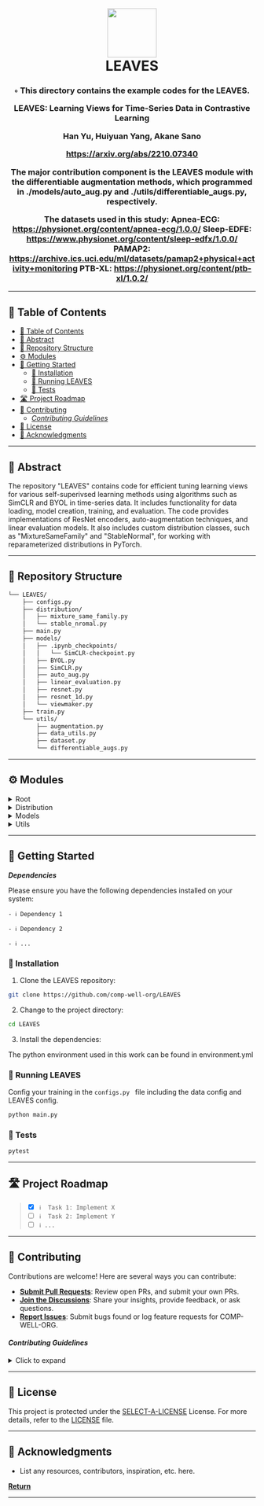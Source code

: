 
<div align="center">
<h1 align="center">
<img src="https://cdn-icons-png.flaticon.com/128/10172/10172835.png" width="100" />
<br>LEAVES</h1>
<h3>◦ This directory contains the example codes for the LEAVES.

LEAVES: Learning Views for Time-Series Data in Contrastive Learning

Han Yu, Huiyuan Yang, Akane Sano

https://arxiv.org/abs/2210.07340

The major contribution component is the LEAVES module with the differentiable augmentation methods, which programmed in ./models/auto_aug.py and ./utils/differentiable_augs.py, respectively.

The datasets used in this study:
Apnea-ECG: https://physionet.org/content/apnea-ecg/1.0.0/
Sleep-EDFE: https://www.physionet.org/content/sleep-edfx/1.0.0/
PAMAP2: https://archive.ics.uci.edu/ml/datasets/pamap2+physical+activity+monitoring
PTB-XL: https://physionet.org/content/ptb-xl/1.0.2/
</h3>

</div>

---

## 📖 Table of Contents
- [📖 Table of Contents](#-table-of-contents)
- [📍 Abstract](#-abstract)
- [📂 Repository Structure](#-repository-structure)
- [⚙️ Modules](#️-modules)
- [🚀 Getting Started](#-getting-started)
  - [🔧 Installation](#-installation)
  - [🤖 Running LEAVES](#-running-leaves)
  - [🧪 Tests](#-tests)
- [🛣 Project Roadmap](#-project-roadmap)
- [🤝 Contributing](#-contributing)
    - [*Contributing Guidelines*](#contributing-guidelines)
- [📄 License](#-license)
- [👏 Acknowledgments](#-acknowledgments)

---


## 📍 Abstract

The repository "LEAVES" contains code for efficient tuning learning views for various self-superivsed learning methods using algorithms such as SimCLR and BYOL in time-series data. It includes functionality for data loading, model creation, training, and evaluation. The code provides implementations of ResNet encoders, auto-augmentation techniques, and linear evaluation models. It also includes custom distribution classes, such as "MixtureSameFamily" and "StableNormal", for working with reparameterized distributions in PyTorch. 

---

## 📂 Repository Structure

```sh
└── LEAVES/
    ├── configs.py
    ├── distribution/
    │   ├── mixture_same_family.py
    │   └── stable_nromal.py
    ├── main.py
    ├── models/
    │   ├── .ipynb_checkpoints/
    │   │   └── SimCLR-checkpoint.py
    │   ├── BYOL.py
    │   ├── SimCLR.py
    │   ├── auto_aug.py
    │   ├── linear_evaluation.py
    │   ├── resnet.py
    │   ├── resnet_1d.py
    │   └── viewmaker.py
    ├── train.py
    └── utils/
        ├── augmentation.py
        ├── data_utils.py
        ├── dataset.py
        └── differentiable_augs.py

```

---


## ⚙️ Modules

<details closed><summary>Root</summary>

| File                                                                       | Summary                                                                                                                                                                                                                                                                                                                                                                                                                                                                                                                                                                                                                                                                                                                                                                                                                                                                                                                                           |
| ---                                                                        | ---                                                                                                                                                                                                                                                                                                                                                                                                                                                                                                                                                                                                                                                                                                                                                                                                                                                                                                                                               |
| [train.py](https://github.com/comp-well-org/LEAVES/blob/main/train.py)     | The code provided contains several functions for training various models. The `trainSimCLR` and `trainSimCLR_` functions train a model using the SimCLR algorithm, optimizing both the encoder and the view maker. It computes the encoder and view maker loss and updates the respective optimizer.The `trainBYOL` and `trainBYOL_` functions train a model using the BYOL algorithm. Similar to SimCLR, it optimizes both the encoder and the view maker. It computes the encoder and view maker loss and updates the respective optimizer.The `trainLinearEvalution` function trains a model using linear evaluation. It optimizes only the encoder and uses a BCEWithLogitsLoss criterion. It trains the model on the given training data, computes the loss, and updates the optimizer.All functions save the model periodically, log the loss values, and print evaluation metrics (such as accuracy and confusion matrix) during training. |
| [main.py](https://github.com/comp-well-org/LEAVES/blob/main/main.py)       | The code above is a script that performs training and evaluation on a deep learning model. It imports various modules and functions from different files within the directory tree. The main function creates data loaders, creates a model, and trains or evaluates the model based on the configuration settings. The script supports different frameworks like SimCLR and BYOL. The create_model function creates the model and initializes it with pre-trained weights if specified. Finally, the main function calls the appropriate training or evaluation function based on the configuration settings.                                                                                                                                                                                                                                                                                                                                    |
| [configs.py](https://github.com/comp-well-org/LEAVES/blob/main/configs.py) | The code is a configuration file that sets up various parameters for training a model using the BYOL (Bootstrap Your Own Latent) framework. It includes data configurations such as file paths and number of classes, augmentation configurations like noise and warp sigma, model configurations such as input channel size and projection size, and dual modal configurations. It also sets specific parameters for the "LEAVES" experiment, including the framework, use of leaves, number of channels, and view bounds.                                                                                                                                                                                                                                                                                                                                                                                                                       |

</details>

<details closed><summary>Distribution</summary>

| File                                                                                                            | Summary                                                                                                                                                                                                                                                                                                                                                                                                                                                                                                      |
| ---                                                                                                             | ---                                                                                                                                                                                                                                                                                                                                                                                                                                                                                                          |
| [mixture_same_family.py](https://github.com/comp-well-org/LEAVES/blob/main/distribution/mixture_same_family.py) | The code defines a custom distribution class called `MixtureSameFamily` that implements a mixture distribution where all components are from different parameterizations of the same distribution type. It takes in a `Categorical` distribution for selecting the components and a component distribution. The code also includes some utility functions and imports necessary libraries for working with distributions in PyTorch.                                                                         |
| [stable_nromal.py](https://github.com/comp-well-org/LEAVES/blob/main/distribution/stable_nromal.py)             | The code provides an implementation of the StableNormal distribution in PyTorch, which adds stable cumulative distribution functions (CDF) and log-CDF to the standard Normal distribution. It includes functions for ndtr (standard Gaussian CDF), log_ndtr (standard Gaussian log-CDF), and log_ndtr_series (asymptotic series expansion of the log of normal CDF). The code also includes some test code to compare the results with SciPy's ndtr implementation for both float32 and float64 data types. |

</details>

<details closed><summary>Models</summary>

| File                                                                                                  | Summary                                                                                                                                                                                                                                                                                                                                                                                                                                                                                                                                                                                                                                                                                                                                                                                                                                                                                                                                                                                                                                                                                                                                                                                                                                        |
| ---                                                                                                   | ---                                                                                                                                                                                                                                                                                                                                                                                                                                                                                                                                                                                                                                                                                                                                                                                                                                                                                                                                                                                                                                                                                                                                                                                                                                            |
| [viewmaker.py](https://github.com/comp-well-org/LEAVES/blob/main/models/viewmaker.py)                 | The code defines a ViewMaker class that represents a neural network used for stochastic mapping of a multichannel 2D input to an output of the same size. The network consists of convolutional layers, residual blocks, and upsampling layers. It allows for control over various parameters such as the number of channels, distortion budget, activation function, clamping of outputs, frequency domain perturbation, downsampling, and number of residual blocks. The network's forward method applies the necessary transformations and returns the output. Key components of the network include ConvLayer, ResidualBlock, and UpsampleConvLayer.                                                                                                                                                                                                                                                                                                                                                                                                                                                                                                                                                                                       |
| [linear_evaluation.py](https://github.com/comp-well-org/LEAVES/blob/main/models/linear_evaluation.py) | The code defines a class called LinearEvaResNet, which is a neural network model for linear evaluation using a ResNet encoder. The model takes as input an image and passes it through the encoder, which consists of a series of convolutional layers. The output of the encoder is then flattened and passed through fully connected layers to produce the final classification output. The model also includes dropout regularization.                                                                                                                                                                                                                                                                                                                                                                                                                                                                                                                                                                                                                                                                                                                                                                                                      |
| [BYOL.py](https://github.com/comp-well-org/LEAVES/blob/main/models/BYOL.py)                           | The code defines the BYOL (Bootstrap Your Own Latent) model, which is a self-supervised learning algorithm for representation learning. The BYOL model consists of an encoder network that maps input data to a latent space, a predictor network that predicts features from the encoded data, and an exponential moving average (EMA) mechanism for target network updates. The main functionality of the code includes:-Helper functions for default values, flattening tensors, caching, gradient requirements, and loss calculation-A class for random augmentation, implementing augmentation with a given probability-A class for exponential moving average (EMA), used to update the target encoder network-MLP (Multi-Layer Perceptron) architectures for the projector and predictor networks-The main BYOL class, which initializes the encoder, encoder target, predictor, and other parameters-Methods for creating the encoder, target encoder, and resetting/updating the target encoder-The forward method, which performs the forward pass of the BYOL model, including encoding, projection, and loss calculation                                                                                                           |
| [resnet_1d.py](https://github.com/comp-well-org/LEAVES/blob/main/models/resnet_1d.py)                 | The code represents a ResNet model architecture for 1D signal data. It includes the definition of a BasicBlock and two ResNet models: model_ResNet and model_ResNet_dualmodal. The BasicBlock is a building block for the ResNet models, consisting of convolutional layers, batch normalization, and residual connections. The model_ResNet is a single-modality ResNet model, while the model_ResNet_dualmodal is a dual-modality ResNet model that takes input from two different channels and concatenates them. Both models have forward methods to process input data and produce output.                                                                                                                                                                                                                                                                                                                                                                                                                                                                                                                                                                                                                                                |
| [auto_aug.py](https://github.com/comp-well-org/LEAVES/blob/main/models/auto_aug.py)                   | The code represents a module for auto augmentation, which is a technique used in training neural networks. The module includes functions for various types of data augmentation, such as jitter, scaling, rotation, time distortion, permutation, magnitude warp, and frequency depression. These augmentations are applied to the input data to enhance the performance and robustness of the neural network. The module also includes an attention mechanism for focusing on important features during augmentation.                                                                                                                                                                                                                                                                                                                                                                                                                                                                                                                                                                                                                                                                                                                         |
| [resnet.py](https://github.com/comp-well-org/LEAVES/blob/main/models/resnet.py)                       | The code represents a ResNet encoder implementation in PyTorch, specifically for 1D convolutional neural networks. It includes custom implementation of the `MyConv1dPadSame` and `MyMaxPool1dPadSame` classes to support "SAME" padding. These classes extend the corresponding PyTorch classes to provide consistent padding behavior.The `BasicBlock` class represents a basic block of the ResNet architecture, consisting of two convolutional layers with batch normalization, rectified linear unit (ReLU) activation, and optional dropout. The block performs residual connections and downsampling if specified.The `ResNetEncoder` class implements the ResNet encoder architecture by stacking the basic blocks. It starts with a first block that applies a convolutional layer, followed by a specified number of residual blocks. The output of the final residual block is passed through average pooling before being fed into a final batch normalization layer and ReLU activation. The architecture also includes an adaptive average pooling layer to ensure consistent output dimensions.Overall, the code provides a flexible and customizable implementation of a ResNet encoder for 1D convolutional neural networks. |
| [SimCLR.py](https://github.com/comp-well-org/LEAVES/blob/main/models/SimCLR.py)                       | The code defines a SimCLR model for contrastive learning. It contains several classes and functions related to the SimCLR objective and loss calculation. The main SimCLR class has a forward method that takes in two sets of input data and outputs the embeddings for each set. It uses a ResNet encoder and a fully connected layer to generate the embeddings. The contrastive loss is calculated based on the embeddings using the l2_normalize function and other operations. The model also includes functionality for handling dual-modal inputs and using a viewmaker for data augmentation.                                                                                                                                                                                                                                                                                                                                                                                                                                                                                                                                                                                                                                         |

</details>



<details closed><summary>Utils</summary>

| File                                                                                                     | Summary                                                                                                                                                                                                                                                                                                                                                                                                                                                                                                                                                    |
| ---                                                                                                      | ---                                                                                                                                                                                                                                                                                                                                                                                                                                                                                                                                                        |
| [augmentation.py](https://github.com/comp-well-org/LEAVES/blob/main/utils/augmentation.py)               | The code in `augmentation.py` provides functions for data augmentation, specifically for time series data. The implemented functions include `jitter`, which adds random noise to the data, `scaling`, which scales the data by a random factor, `rotation`, which randomly rotates the features of the data, and `permutation`, which randomly splits the data into segments. These functions aim to increase the diversity of the dataset and improve the robustness of machine learning models trained on the data.                                     |
| [data_utils.py](https://github.com/comp-well-org/LEAVES/blob/main/utils/data_utils.py)                   | The code in `utils/data_utils.py` provides functions for data preprocessing and conversion. It includes a function `normalize_data()` that normalizes a given dataset, `Catergorical2OneHotCoding()` which converts categorical data to one-hot encoding, `Logits2Binary()` which applies sigmoid function and returns the index of the maximum value, `logits_2_multi_label()` which converts logits to multi-label predictions, and `test()` which demonstrates the usage of these functions.                                                            |
| [dataset.py](https://github.com/comp-well-org/LEAVES/blob/main/utils/dataset.py)                         | The code defines several classes that extend the `torch.utils.data.Dataset` class to handle different types of datasets. The datasets include `TransDataset`, `SleepEDFE_Dataset`, `SemiSupDatasetSMILE`, and `SupervisedDataset`. Each dataset class has its own `__init__`, `__len__`, and `__getitem__` methods to load, preprocess, and return the data. These datasets are designed for tasks such as data transformation, sleep electroencephalography (EEG) signal classification, semi-supervised learning, and supervised learning.               |
| [differentiable_augs.py](https://github.com/comp-well-org/LEAVES/blob/main/utils/differentiable_augs.py) | The code in `utils/differentiable_augs.py` provides functions for various data augmentation techniques. These include jittering, scaling, rotation, time distortion, permutation, magnitude warping, and frequency depression. These techniques can be used to augment data for tasks such as image classification or time series analysis. The code also includes custom autograd functions for differentiable rounding and converting tensors to floats. Overall, this code provides a set of functions for differentiable data augmentation operations. |

</details>

---

## 🚀 Getting Started

***Dependencies***

Please ensure you have the following dependencies installed on your system:

`- ℹ️ Dependency 1`

`- ℹ️ Dependency 2`

`- ℹ️ ...`

### 🔧 Installation

1. Clone the LEAVES repository:
```sh
git clone https://github.com/comp-well-org/LEAVES
```

2. Change to the project directory:
```sh
cd LEAVES
```

3. Install the dependencies:

The python environment used in this work can be found in environment.yml
### 🤖 Running LEAVES

Config your training in the ```configs.py ``` file including the data config and LEAVES config.

```sh
python main.py
```

### 🧪 Tests
```sh
pytest
```

---


## 🛣 Project Roadmap

> - [X] `ℹ️  Task 1: Implement X`
> - [ ] `ℹ️  Task 2: Implement Y`
> - [ ] `ℹ️ ...`


---

## 🤝 Contributing

Contributions are welcome! Here are several ways you can contribute:

- **[Submit Pull Requests](https://github.com/comp-well-org/LEAVES/blob/main/CONTRIBUTING.md)**: Review open PRs, and submit your own PRs.
- **[Join the Discussions](https://github.com/comp-well-org/LEAVES/discussions)**: Share your insights, provide feedback, or ask questions.
- **[Report Issues](https://github.com/comp-well-org/LEAVES/issues)**: Submit bugs found or log feature requests for COMP-WELL-ORG.

#### *Contributing Guidelines*

<details closed>
<summary>Click to expand</summary>

1. **Fork the Repository**: Start by forking the project repository to your GitHub account.
2. **Clone Locally**: Clone the forked repository to your local machine using a Git client.
   ```sh
   git clone <your-forked-repo-url>
   ```
3. **Create a New Branch**: Always work on a new branch, giving it a descriptive name.
   ```sh
   git checkout -b new-feature-x
   ```
4. **Make Your Changes**: Develop and test your changes locally.
5. **Commit Your Changes**: Commit with a clear and concise message describing your updates.
   ```sh
   git commit -m 'Implemented new feature x.'
   ```
6. **Push to GitHub**: Push the changes to your forked repository.
   ```sh
   git push origin new-feature-x
   ```
7. **Submit a Pull Request**: Create a PR against the original project repository. Clearly describe the changes and their motivations.

Once your PR is reviewed and approved, it will be merged into the main branch.

</details>

---

## 📄 License


This project is protected under the [SELECT-A-LICENSE](https://choosealicense.com/licenses) License. For more details, refer to the [LICENSE](https://choosealicense.com/licenses/) file.

---

## 👏 Acknowledgments

- List any resources, contributors, inspiration, etc. here.

[**Return**](#Top)

---